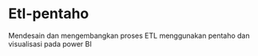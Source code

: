 # Etl-pentaho
Mendesain dan mengembangkan proses ETL menggunakan pentaho dan visualisasi pada power BI
